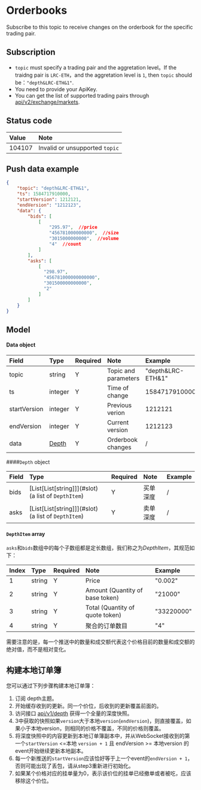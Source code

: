 # Orderbooks

Subscribe to this topic to receive changes on the orderbook for the specific trading pair.




## Subscription

- `topic` must specify a trading pair and the aggretation level。If the traidng pair is `LRC-ETH`，and the aggretation level is `1`, then `topic` should be：`"depth&LRC-ETH&1"`.
- You need to provide your ApiKey.
- You can get the list of supported trading pairs through [api/v2/exchange/markets](../dex_apis/getMarkets.md).



## Status code

| Value |                Note                 |
| :---- | :--------------------------------- |
| 104107 | Invalid or unsupported `topic`|

## Push data example

```json
{
    "topic": "depth&LRC-ETH&1",
    "ts": 1584717910000,
    "startVersion": 1212121,
    "endVersion": "1212123",
    "data": {
        "bids": [
            [
                "295.97",  //price
                "456781000000000",  //size
                "3015000000000",  //volume
                "4"  //count
            ]
        ],
        "asks": [
            [
              "298.97",
              "456781000000000000",
              "301500000000000",
              "2"
            ]
        ]
    }
}
```

## Model

#### Data object

|     Field     |      Type       | Required |         Note         |       Example        |
| :---------- | :------------- | :------ | :------------------ | :--------------- |
|    topic     |     string      |    Y    |   Topic and parameters   | "depth&LRC-ETH&1" |
|      ts      |     integer     |    Y    |       Time of change       |   1584717910000   |
| startVersion |     integer     |    Y    | Previous verion |      1212121      |
|  endVersion  |     integer     |    Y    | Current version |      1212123      |
|     data     | [Depth](#depth) |    Y    |        Orderbook changes     |         /         |

####<span id="depth">`Depth` object</span>

| Field | Type                           | Required | Note     | Example |
| :---- | :------------------------------ | :-------- | :-------- | :---- |
| bids | [List\[List\[string\]]](#slot) (a list of `DepthItem`)| Y       | 买单深度 | /    |
| asks | [List\[List\[string\]]](#slot) (a list of `DepthItem`)| Y       | 卖单深度 | /    |

#### <span id = "slot">`DepthItem` array</span>

`asks`和`bids`数组中的每个子数组都是定长数组，我们称之为*DepthItem*，其规范如下：

| Index  | Type   | Required | Note           | Example       |
| :------ | :------ | :-------- | :-------------- | :---------- |
|    1     | string | Y       | Price           | "0.002"    |
|    2     | string | Y       | Amount (Quantity of base token)         | "21000"    |
|    3     | string | Y       | Total (Quantity of quote token)    | "33220000" |
|    4     | string | Y       | 聚合的订单数目 | "4"        |


需要注意的是，每一个推送中的数量和成交额代表这个价格目前的数量和成交额的绝对值，而不是相对变化。


## 构建本地订单簿

您可以通过下列步骤构建本地订单簿：

1. 订阅 depth主题。
2. 开始缓存收到的更新。同一个价位，后收到的更新覆盖前面的。
3. 访问接口 [api/v1/depth](../dex_apis/getDepth.md) 获得一个全量的深度快照。
4. 3中获取的快照如果`version`大于本地`version`(`endVersion`)，则直接覆盖，如果小于本地version，则相同的价格不覆盖，不同的价格则覆盖。
5. 将深度快照中的内容更新到本地订单簿副本中，并从WebSocket接收到的第一个`startVersion` <=本地 `version + 1` 且 endVersion >= 本地version 的event开始继续更新本地副本。
6. 每一个新推送的`startVersion`应该恰好等于上一个event的`endVersion + 1`，否则可能出现了丢包，请从step3重新进行初始化。
7. 如果某个价格对应的挂单量为0，表示该价位的挂单已经撤单或者被吃，应该移除这个价位。